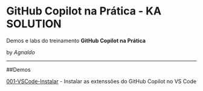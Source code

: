 # GitHub Copilot na Prática - KA SOLUTION  
Demos e labs do treinamento **GitHub Copilot na Prática**

by *Agnaldo*

---

##Demos

[001-VSCode-Instalar](001-VSCode-Instalar) - Instalar as extenssões do GitHub Copilot no VS Code
